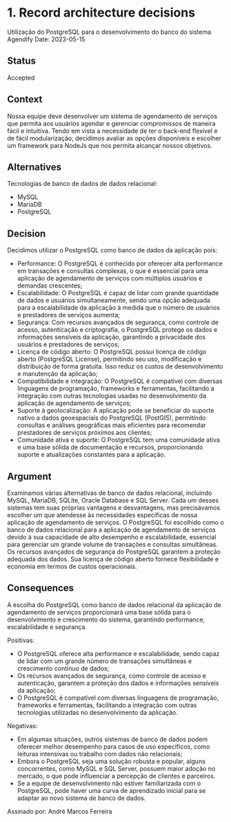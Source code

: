 # 1. Record architecture decisions

Utilização do PostgreSQL para o desenvolvimento do banco do sistema Agendify
Date: 2023-05-15

## Status

Accepted

## Context

Nossa equipe deve desenvolver um sistema de agendamento de serviços que permita aos usuários agendar e gerenciar compromissos de maneira fácil e intuitiva. Tendo em vista a necessidade de ter o back-end flexível e de fácil modularização, decidimos avaliar as opções disponíveis e escolher um framework para NodeJs que nos permita alcançar nossos objetivos.

## Alternatives

Tecnologias de banco de dados de dados relacional:
 - MySQL
 - MariaDB
 - PostgreSQL

## Decision

Decidimos utilizar o PostgreSQL como banco de dados da aplicação pois:
 - Performance: O PostgreSQL é conhecido por oferecer alta performance em transações e consultas complexas, o que é essencial para uma aplicação de agendamento de serviços com múltiplos usuários e demandas crescentes;
 - Escalabilidade: O PostgreSQL é capaz de lidar com grande quantidade de dados e usuários simultaneamente, sendo uma opção adequada para a escalabilidade da aplicação à medida que o número de usuários e prestadores de serviços aumenta;
 - Segurança: Com recursos avançados de segurança, como controle de acesso, autenticação e criptografia, o PostgreSQL protege os dados e informações sensíveis da aplicação, garantindo a privacidade dos usuários e prestadores de serviços;
 - Licença de código aberto: O PostgreSQL possui licença de código aberto (PostgreSQL License), permitindo seu uso, modificação e distribuição de forma gratuita. Isso reduz os custos de desenvolvimento e manutenção da aplicação;
 - Compatibilidade e integração: O PostgreSQL é compatível com diversas linguagens de programação, frameworks e ferramentas, facilitando a integração com outras tecnologias usadas no desenvolvimento da aplicação de agendamento de serviços;
 - Suporte à geolocalização: A aplicação pode se beneficiar do suporte nativo a dados geoespaciais do PostgreSQL (PostGIS), permitindo consultas e análises geográficas mais eficientes para recomendar prestadores de serviços próximos aos clientes;
 - Comunidade ativa e suporte: O PostgreSQL tem uma comunidade ativa e uma base sólida de documentação e recursos, proporcionando suporte e atualizações constantes para a aplicação.

## Argument

Examinamos várias alternativas de banco de dados relacional, incluindo MySQL, MariaDB, SQLite, Oracle Database e SQL Server. Cada um desses sistemas tem suas próprias vantagens e desvantagens, mas precisávamos escolher um que atendesse às necessidades específicas de nossa aplicação de agendamento de serviços. O PostgreSQL foi escolhido como o banco de dados relacional para a aplicação de agendamento de serviços devido à sua capacidade de alto desempenho e escalabilidade, essencial para gerenciar um grande volume de transações e consultas simultâneas. Os recursos avançados de segurança do PostgreSQL garantem a proteção adequada dos dados. Sua licença de código aberto fornece flexibilidade e economia em termos de custos operacionais. 

## Consequences

A escolha do PostgreSQL como banco de dados relacional da aplicação de agendamento de serviços proporcionará uma base sólida para o desenvolvimento e crescimento do sistema, garantindo performance, escalabilidade e segurança.

Positivas:
 - O PostgreSQL oferece alta performance e escalabilidade, sendo capaz de lidar com um grande número de transações simultâneas e crescimento contínuo de dados;
 - Os recursos avançados de segurança, como controle de acesso e autenticação, garantem a proteção dos dados e informações sensíveis da aplicação;
 - O PostgreSQL é compatível com diversas linguagens de programação, frameworks e ferramentas, facilitando a integração com outras tecnologias utilizadas no desenvolvimento da aplicação.

Negativas:
 - Em algumas situações, outros sistemas de banco de dados podem oferecer melhor desempenho para casos de uso específicos, como leituras intensivas ou trabalho com dados não relacionais;
 - Embora o PostgreSQL seja uma solução robusta e popular, alguns concorrentes, como MySQL e SQL Server, possuem maior adoção no mercado, o que pode influenciar a percepção de clientes e parceiros.
 - Se a equipe de desenvolvimento não estiver familiarizada com o PostgreSQL, pode haver uma curva de aprendizado inicial para se adaptar ao novo sistema de banco de dados.


Assinado por: André Marcos Ferreira

